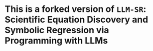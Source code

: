 # This is a forked version of `LLM-SR`: Scientific Equation Discovery and Symbolic Regression via Programming with LLMs
